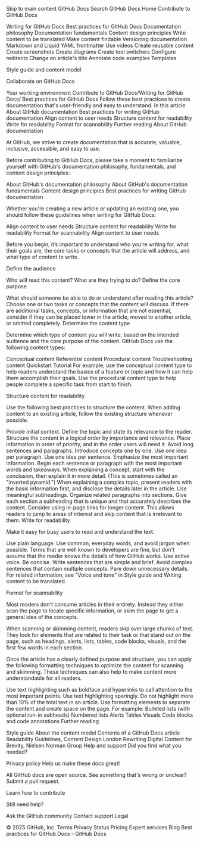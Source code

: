 Skip to main content
GitHub Docs
Search GitHub Docs
Home
Contribute to GitHub Docs

Writing for GitHub Docs
Best practices for GitHub Docs
Documentation philosophy
Documentation fundamentals
Content design principles
Write content to be translated
Make content findable
Versioning documentation
Markdown and Liquid
YAML frontmatter
Use videos
Create reusable content
Create screenshots
Create diagrams
Create tool switchers
Configure redirects
Change an article's title
Annotate code examples
Templates

Style guide and content model

Collaborate on GitHub Docs

Your working environment
Contribute to GitHub Docs/Writing for GitHub Docs/
Best practices for GitHub Docs
Follow these best practices to create documentation that's user-friendly and easy to understand.
In this article
About GitHub documentation
Best practices for writing GitHub documentation
Align content to user needs
Structure content for readability
Write for readability
Format for scannability
Further reading
About GitHub documentation

At GitHub, we strive to create documentation that is accurate, valuable, inclusive, accessible, and easy to use.

Before contributing to GitHub Docs, please take a moment to familiarize yourself with GitHub's documentation philosophy, fundamentals, and content design principles:

About GitHub's documentation philosophy
About GitHub's documentation fundamentals
Content design principles
Best practices for writing GitHub documentation

Whether you're creating a new article or updating an existing one, you should follow these guidelines when writing for GitHub Docs:

Align content to user needs
Structure content for readability
Write for readability
Format for scannability
Align content to user needs

Before you begin, it’s important to understand who you’re writing for, what their goals are, the core tasks or concepts that the article will address, and what type of content to write.

Define the audience

Who will read this content?
What are they trying to do?
Define the core purpose

What should someone be able to do or understand after reading this article? Choose one or two tasks or concepts that the content will discuss.
If there are additional tasks, concepts, or information that are not essential, consider if they can be placed lower in the article, moved to another article, or omitted completely.
Determine the content type

Determine which type of content you will write, based on the intended audience and the core purpose of the content. GitHub Docs use the following content types:

Conceptual content
Referential content
Procedural content
Troubleshooting content
Quickstart
Tutorial
For example, use the conceptual content type to help readers understand the basics of a feature or topic and how it can help them accomplish their goals. Use the procedural content type to help people complete a specific task from start to finish.

Structure content for readability

Use the following best practices to structure the content. When adding content to an existing article, follow the existing structure whenever possible.

Provide initial context. Define the topic and state its relevance to the reader.
Structure the content in a logical order by importance and relevance. Place information in order of priority, and in the order users will need it.
Avoid long sentences and paragraphs.
Introduce concepts one by one.
Use one idea per paragraph.
Use one idea per sentence.
Emphasize the most important information.
Begin each sentence or paragraph with the most important words and takeaways.
When explaining a concept, start with the conclusion, then explain it in more detail. (This is sometimes called an "inverted pyramid.")
When explaining a complex topic, present readers with the basic information first, and disclose the details later in the article.
Use meaningful subheadings. Organize related paragraphs into sections. Give each section a subheading that is unique and that accurately describes the content.
Consider using in-page links for longer content. This allows readers to jump to areas of interest and skip content that is irrelevant to them.
Write for readability

Make it easy for busy users to read and understand the text.

Use plain language. Use common, everyday words, and avoid jargon when possible. Terms that are well known to developers are fine, but don't assume that the reader knows the details of how GitHub works.
Use active voice.
Be concise.
Write sentences that are simple and brief.
Avoid complex sentences that contain multiple concepts.
Pare down unnecessary details.
For related information, see "Voice and tone" in Style guide and Writing content to be translated.

Format for scannability

Most readers don't consume articles in their entirety. Instead they either scan the page to locate specific information, or skim the page to get a general idea of the concepts.

When scanning or skimming content, readers skip over large chunks of text. They look for elements that are related to their task or that stand out on the page, such as headings, alerts, lists, tables, code blocks, visuals, and the first few words in each section.

Once the article has a clearly defined purpose and structure, you can apply the following formatting techniques to optimize the content for scanning and skimming. These techniques can also help to make content more understandable for all readers.

Use text highlighting such as boldface and hyperlinks to call attention to the most important points. Use text highlighting sparingly. Do not highlight more than 10% of the total text in an article.
Use formatting elements to separate the content and create space on the page. For example:
Bulleted lists (with optional run-in subheads)
Numbered lists
Alerts
Tables
Visuals
Code blocks and code annotations
Further reading

Style guide
About the content model
Contents of a GitHub Docs article
Readability Guidelines, Content Design London
Rewriting Digital Content for Brevity, Nielsen Norman Group
Help and support
Did you find what you needed?


Privacy policy
Help us make these docs great!

All GitHub docs are open source. See something that's wrong or unclear? Submit a pull request.

Learn how to contribute

Still need help?

Ask the GitHub community
Contact support
Legal

© 2025 GitHub, Inc.
Terms
Privacy
Status
Pricing
Expert services
Blog
Best practices for GitHub Docs - GitHub Docs
